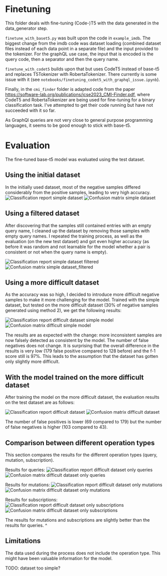 # Finetuning

This folder deals with fine-tuning (Code-)T5 with the data generated in the data_generator step.

`finetune_with_baset5.py` was built upon the code in `example_imdb`.
The biggest change from the imdb code was dataset loading (combined dataset files instead of each data point in a separate file) and the input provided to the tokenizer.
For the graphQL use case, the input that is encoded is the query code, then a separator and then the query name.

`finetune_with_codet5` builds upon that but uses CodeT5 instead of base-t5 and replaces T5Tokenizer with RobertaTokenizer.
There currently is some issue with it (see `notebooks/finetuning_codet5_with_graphql_issue.ipynb`).

Finally, in the `cmi_finder` folder is adapted code from the paper https://software-lab.org/publications/icse2023_CMI-Finder.pdf, where
CodeT5 and RobertaTokenizer are being used for fine-tuning for a binary classification task.
I've attempted to get their code running but have not succeeded with it so far.

As GraphQl queries are not very close to general purpose programming languages, it seems to be good enough to stick with base-t5.

# Evaluation

The fine-tuned base-t5 model was evaluated using the test dataset.

## Using the initial dataset

In the initially used dataset, most of the negative samples differed considerably from the positive samples, leading to very high accuracy.
![Classification report simple dataset](eval_simple_dataset_1.png)
![Confusion matrix simple dataset](eval_simple_dataset_2.png)

## Using a filtered dataset

After discovering that the samples still contained entries with an empty query name, I cleaned up the dataset by removing those samples with empty query names.
I repeated the training process, as well as the evaluation (on the new test dataset) and got even higher accuracy (as before it was random and not learnable for the model whether a pair is consistent or not when the query name is empty).

![Classification report simple dataset filtered](eval_simple_dataset_filtered_1.png)
![Confusion matrix simple dataset_filtered](eval_simple_dataset_filtered_2.png)

## Using a more difficult dataset

As the accuracy was so high, I decided to introduce more difficult negative samples to make it more challenging for the model.
Trained with the simple dataset, but tested on the more difficult dataset (30% of negative samples generated using method 2), we get the following results:

![Classification report difficult dataset simple model](eval_difficult_dataset_simple_model_1.png)
![Confusion matrix difficult simple model](eval_difficult_dataset_simple_model_2.png)

The results are as expected with the change: more inconsistent samples are now falsely detected as consistent by the model.
The number of false negatives does not change.
It is surprising that the overall difference in the results is very low (179 false positive compared to 128 before) and the f-1 score still is 97%.
This leads to the assumption that the dataset has gotten only slightly more difficult.

## With the model trained on the more difficult dataset

After training the model on the more difficult dataset, the evaluation results on the test dataset are as follows:

![Classification report difficult dataset](eval_difficult_dataset_1.png)
![Confusion matrix difficult dataset](eval_difficult_dataset_2.png)

The number of false positives is lower (69 compared to 179) but the number of false negatives is higher (103 compared to  43).

## Comparison between different operation types

This section compares the results for the different operation types (query, mutation, subscription).

Results for queries:
![Classification report difficult dataset only queries](eval_queries_1.png)
![Confusion matrix difficult dataset only queries](eval_queries_2.png)

Results for mutations:
![Classification report difficult dataset only mutations](eval_mutations_1.png)
![Confusion matrix difficult dataset only mutations](eval_mutations_2.png)

Results for subscriptions:
![Classification report difficult dataset only subscriptions](eval_subscriptions_1.png)
![Confusion matrix difficult dataset only subscriptions](eval_subscriptions_2.png)

The results for mutations and subscriptions are slightly better than the results for queries.
^

## Limitations

The data used during the process does not include the operation type. This might have been valuable information for the model.

TODO: dataset too simple?